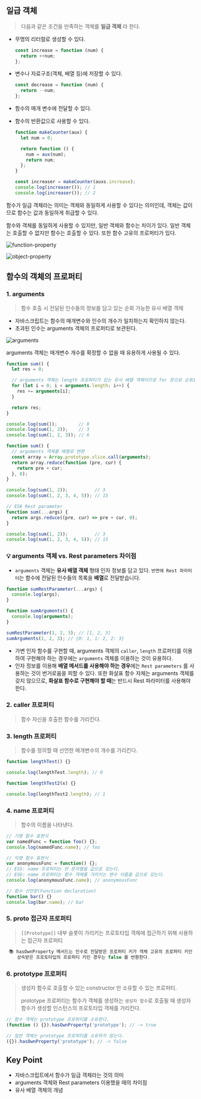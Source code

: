 ## 일급 객체


> 다음과 같은 조건을 만족하는 객체를 **일급 객체** 라 한다.
>
- 무명의 리터럴로 생성할 수 있다.

    ```jsx
    const increase = function (num) {
      return ++num;
    };
    ```

- 변수나 자료구조(객체, 배열 등)에 저장할 수 있다.

    ```jsx
    const decrease = function (num) {
      return --num;
    };
    ```

- 함수의 매개 변수에 전달할 수 있다.
- 함수의 반환값으로 사용할 수 있다.

    ```jsx
    function makeCounter(aux) {
      let num = 0;
    
      return function () {
        num = aux(num);
        return num;
      };
    }
    
    const increaser = makeCounter(auxs.increase);
    console.log(increaser()); // 1
    console.log(increaser()); // 2
    ```


함수가 일급 객체라는 의미는 객체와 동일하게 사용할 수 있다는 의미인데, 객체는 값이므로 함수는 값과 동일하게 취급할 수 있다.

함수와 객체를 동일하게 사용할 수 있지만, 일반 객체와 함수는 차이가 있다. 일반 객체는 호출할 수 없지만 함수는 호출할 수 있다. 또한 함수 고유의 프로퍼티가 있다.

![function-property](./images/chap18-1.png)

![object-property](./images/chap18-2.png)


## 함수의 객체의 프로퍼티


### 1. arguments

> 함수 호출 시 전달된 인수들의 정보를 담고 있는 순회 가능한 유사 배열 객체
>
- 자바스크립트는 함수의 매개변수와 인수의 개수가 일치하는지 확인하지 않는다.
- 초과된 인수는 arguments 객체의 프로퍼티로 보관된다.

![arguments](./images/chap18-3.png)


arguments 객체는 매개변수 개수를 확정할 수 없을 때 유용하게 사용될 수 있다.

```jsx
function sum() {
  let res = 0;

  // arguments 객체는 length 프로퍼티가 있는 유사 배열 객체이므로 for 문으로 순회할 수 있다.
  for (let i = 0; i < arguments.length; i++) {
    res += arguments[i];
  }

  return res;
}

console.log(sum());        // 0
console.log(sum(1, 2));    // 3
console.log(sum(1, 2, 3)); // 6
```

```jsx
function sum() {
  // arguments 객체를 배열로 변환
  const array = Array.prototype.slice.call(arguments);
  return array.reduce(function (pre, cur) {
    return pre + cur;
  }, 0);
}

console.log(sum(1, 2));          // 3
console.log(sum(1, 2, 3, 4, 5)); // 15
```

```jsx
// ES6 Rest parameter
function sum(...args) {
  return args.reduce((pre, cur) => pre + cur, 0);
}

console.log(sum(1, 2));          // 3
console.log(sum(1, 2, 3, 4, 5)); // 15
```

### **💡 arguments 객체 vs. Rest parameters 차이점**

- `arguments` 객체는 **유사 배열 객체** 형태 인자 정보를 담고 있다. `반면에 Rest 파라미터`는 함수에 전달된 인수들의 목록을 **배열**로 전달받습니다.

```jsx
function sumRestParameter(...args) {
  console.log(args);
}

function sumArguments() {
  console.log(arguments);
}

sumRestParameter(1, 2, 3); // [1, 2, 3]
sumArguments(1, 2, 3); // {0: 1, 1: 2, 2: 3}
```

- 가변 인자 함수를 구현할 때, arguments 객체의 `caller`, `length` 프로퍼티를 이용하여 구현해야 하는 경우에는 `arguments` 객체를 이용하는 것이 유용하다.
- 인자 정보를 이용해 **배열 메서드를 사용해야 하는 경우**에는 `Rest parameters` 를 사용하는 것이 번거로움을 피할 수 있다. 또한 화살표 함수 자체는 arguments 객체를 갖지 않으므로, **화살표 함수로 구현해야 할 때**는 반드시 Rest 파라미터를 사용해야 한다.

### 2. caller 프로퍼티

> 함수 자신을 호출한 함수를 가리킨다.
>

### 3. length 프로퍼티

> 함수를 정의할 때 선언한 매개변수의 개수를 가리킨다.
>

```jsx
function lengthTest() {}

console.log(lengthTest.length); // 0

function lengthTest2(x) {}

console.log(lengthTest2.length); // 1
```

### 4. name 프로퍼티

> 함수의 이름을 나타낸다.
>

```jsx
// 기명 함수 표현식
var namedFunc = function foo() {};
console.log(namedFunc.name); // foo

// 익명 함수 표현식
var anonymousFunc = function() {};
// ES5: name 프로퍼티는 빈 문자열을 값으로 갖는다.
// ES6: name 프로퍼티는 함수 객체를 가리키는 변수 이름을 값으로 갖는다.
console.log(anonymousFunc.name); // anonymousFunc

// 함수 선언문(Function declaration)
function bar() {}
console.log(bar.name); // bar
```

### 5. __proto__ 접근자 프로퍼티

> `[[Prototype]]` 내부 슬롯이 가리키는 프로토타입 객체에 접근하기 위해 사용하는 접근자 프로퍼티
>

```jsx
 📚 hasOwnProperty 메서드는 인수로 전달받은 프로퍼티 키가 객체 고유의 프로퍼티 키인 경우에 true
    상속받은 프로토타입의 프로퍼티 키인 경우는 false 를 반환한다.
```

### 6. prototype 프로퍼티

> 생성자 함수로 호출할 수 있는 constructor 만 소유할 수 있는 프로퍼티.
>
>
> prototype 프로퍼티는 함수가 객체를 생성하는 `생성자 함수`로 호출될 때 생성자 함수가 생성할 인스턴스의 프로토타입 객체를 가리킨다.
>

```jsx
// 함수 객체는 prototype 프로퍼티를 소유한다.
(function () {}).hasOwnProperty('prototype'); // -> true

// 일반 객체는 prototype 프로퍼티를 소유하지 않는다.
({}).hasOwnProperty('prototype'); // -> false
```

## Key Point

- 자바스크립트에서 함수가 일급 객체라는 것의 의미
- arguments 객체와 Rest parameters 이용했을 때의 차이점
- 유사 배열 객체의 개념
